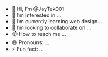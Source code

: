 - 👋 Hi, I’m @JayTek001
- 👀 I’m interested in ...
- 🌱 I’m currently learning web design...
- 💞️ I’m looking to collaborate on ...
- 📫 How to reach me ...
- 😄 Pronouns: ...
- ⚡ Fun fact: ...

<!---
JayTek001/JayTek001 is a ✨ special ✨ repository because its `README.md` (this file) appears on your GitHub profile.
You can click the Preview link to take a look at your changes.
--->
